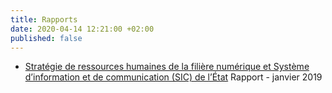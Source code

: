 ```yaml
---
title: Rapports
date: 2020-04-14 12:21:00 +02:00
published: false
---
```


* [Stratégie de ressources humaines de la filière numérique et Système d’information et de communication (SIC) de l’État](https://www.economie.gouv.fr/files/files/directions_services/cge/rh-sic.pdf)
Rapport - janvier 2019
